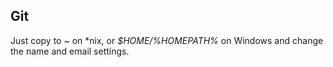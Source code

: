 ## Git

Just copy to *~* on \*nix, or *$HOME/%HOMEPATH%* on Windows and change the name and email settings.
